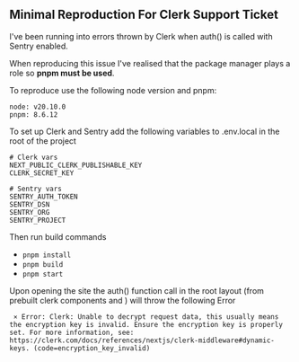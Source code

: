 ## Minimal Reproduction For Clerk Support Ticket

I've been running into errors thrown by Clerk when auth() is called with Sentry enabled.

When reproducing this issue I've realised that the package manager plays a role so **pnpm must be used**.

To reproduce use the following node version and pnpm:

```
node: v20.10.0
pnpm: 8.6.12
```

To set up Clerk and Sentry add the following variables to .env.local in the root of the project

```
# Clerk vars
NEXT_PUBLIC_CLERK_PUBLISHABLE_KEY
CLERK_SECRET_KEY

# Sentry vars
SENTRY_AUTH_TOKEN
SENTRY_DSN
SENTRY_ORG
SENTRY_PROJECT
```

Then run build commands

- `pnpm install`
- `pnpm build`
- `pnpm start`

Upon opening the site the auth() function call in the root layout (from prebuilt clerk components <SignedIn/> and <SignedOut/>) will throw the following Error

```
 ⨯ Error: Clerk: Unable to decrypt request data, this usually means the encryption key is invalid. Ensure the encryption key is properly set. For more information, see: https://clerk.com/docs/references/nextjs/clerk-middleware#dynamic-keys. (code=encryption_key_invalid)
```
